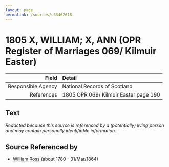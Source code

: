 ```yaml
---
layout: page
permalink: /sources/s63462618
---
```


# 1805 X, WILLIAM; X, ANN (OPR Register of Marriages  069/ Kilmuir Easter)

Field | Detail
---:|:---
Responsible Agency | National Records of Scotland
References | 1805 OPR 069/ Kilmuir Easter page 190

## Text

_Redacted because this source is referenced by a (potentially) living person and may contain personally identifiable information._

## Source Referenced by

* [William Ross](../people/@39617772@-william-ross-b1780-d1864-3-31.md) (about 1780 - 31/Mar/1864)
